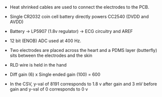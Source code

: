 - Heat shrinked cables are used to connect the electrodes to the PCB.
- Single CR2032 coin cell battery directly powers CC2540 (DVDD and AVDD)

- Battery -> LP5907 (1.8v regulator) -> ECG circuitry and AREF
- 12 bit (ENOB) ADC used at 400 Hz. 

- Two electrodes are placed across the heart and a PDMS layer (butterfly) sits between the electrodes and the skin
- RLD wire is held in the hand
- Diff gain (6) x Single ended gain (100) = 600
- In the CSV, y-val of 8191 corresponds to 1.8 v after gain and 3 mV before gain and y-val of 0 corresponds to 0 v

